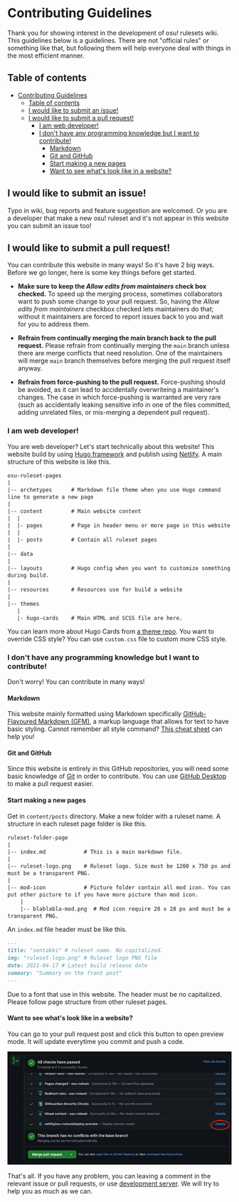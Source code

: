 # Contributing Guidelines

Thank you for showing interest in the development of osu! rulesets wiki. This guidelines below is a guidelines. There are not "official rules" or something like that, but following them will help everyone deal with things in the most efficient manner.

## Table of contents

- [Contributing Guidelines](#contributing-guidelines)
  - [Table of contents](#table-of-contents)
  - [I would like to submit an issue!](#i-would-like-to-submit-an-issue)
  - [I would like to submit a pull request!](#i-would-like-to-submit-a-pull-request)
    - [I am web developer!](#i-am-web-developer)
    - [I don't have any programming knowledge but I want to contribute!](#i-dont-have-any-programming-knowledge-but-i-want-to-contribute)
      - [Markdown](#markdown)
      - [Git and GitHub](#git-and-github)
      - [Start making a new pages](#start-making-a-new-pages)
      - [Want to see what's look like in a website?](#want-to-see-whats-look-like-in-a-website)

## I would like to submit an issue!

Typo in wiki, bug reports and feature suggestion are welcomed. Or you are a developer that make a new osu! ruleset and it's not appear in this website you can submit an issue too!

## I would like to submit a pull request!

You can contribute this website in many ways! So it's have 2 big ways. Before we go longer, here is some key things before get started.

* **Make sure to keep the *Allow edits from maintainers* check box checked.**
  To speed up the merging process, sometimes collaborators want to push some change to your pull request. So, having the *Allow edits from maintainers* checkbox checked lets maintainers do that; without it maintainers are forced to report issues back to you and wait for you to address them.

* **Refrain from continually merging the main branch back to the pull request.**
  Please refrain from continually merging the `main` branch unless there are merge conflicts that need resolution. One of the maintainers will merge `main` branch themselves before merging the pull request itself anyway.

* **Refrain from force-pushing to the pull request.**
  Force-pushing should be avoided, as it can lead to accidentally overwriteing a maintainer's changes. The case in which force-pushing is warranted are very rare (such as accidentally leaking sensitive info in one of the files committed, adding unrelated files, or mis-merging a dependent pull request).

<!-- * **Feel free to reach out for help.** : Finding main Discord server-->
### I am web developer!

You are web developer? Let's start technically about this website! This website build by using [Hugo framework](https://github.com/gohugoio/hugo) and publish using [Netlify](https://www.netlify.com/). A main structure of this website is like this.

```
osu-ruleset-pages
|
|-- archetypes      # Markdown file theme when you use Hugo command line to generate a new page
|
|-- content         # Main website content
|  |
|  |- pages         # Page in header menu or more page in this website
|  |
|  |- posts         # Contain all ruleset pages
|
|-- data
|
|-- layouts         # Hugo config when you want to customize something during build.
|
|-- resources       # Resources use for build a website
|
|-- themes
   |
   |- hugo-cards    # Main HTML and SCSS file are here.
```

You can learn more about Hugo Cards from [a theme repo](https://github.com/bul-ikana/hugo-cards). You want to override CSS style? You can use `custom.css` file to custom more CSS style.

### I don't have any programming knowledge but I want to contribute!

Don't worry! You can contribute in many ways!

#### Markdown

This website mainly formatted using Markdown specifically [GitHub-Flavoured Markdown (GFM)](https://docs.github.com/en/github/writing-on-github/getting-started-with-writing-and-formatting-on-github), a markup language that allows for text to have basic styling. Cannot remember all style command? [This cheat sheet](https://github.com/adam-p/markdown-here/wiki/Markdown-Cheatsheet) can help you!

#### Git and GitHub

Since this website is entirely in this GitHub repositories, you will need some basic knowledge of [Git](https://git-scm.com/) in order to contribute.
You can use [GitHub Desktop](https://desktop.github.com/) to make a pull request easier.

#### Start making a new pages

Get in `content/posts` directory. Make a new folder with a ruleset name. A structure in each ruleset page folder is like this.

```
ruleset-folder-page
|
|-- index.md            # This is a main markdown file.
|
|-- ruleset-logo.png    # Ruleset logo. Size must be 1200 x 750 px and must be a transparent PNG.
|
|-- mod-icon            # Picture folder contain all mod icon. You can put other picture to if you have more picture than mod icon.
    |
    |-- blablabla-mod.png  # Mod icon require 20 x 28 px and must be a transparent PNG.
```

An `index.md` file header must be like this.

```markdown
---
title: "sentakki" # ruleset name. No capitalized.
img: "ruleset-logo.png" # Ruleset logo PNG file
date: 2021-04-17 # Latest build release date
summary: "Summary on the front post"
---
```

Due to a font that use in this website. The header must be no capitalized. Please follow page structure from other ruleset pages.

#### Want to see what's look like in a website?

You can go to your pull request post and click this button to open preview mode. It will update everytime you commit and push a code.

![Deploy preview](deploy-preview.png)

That's all. If you have any problem, you can leaving a comment in the relevant issue or pull requests, or use [development server](). We will try to help you as much as we can.